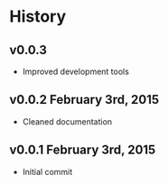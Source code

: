 # History

## v0.0.3
- Improved development tools

## v0.0.2 February 3rd, 2015
- Cleaned documentation

## v0.0.1 February 3rd, 2015
- Initial commit
